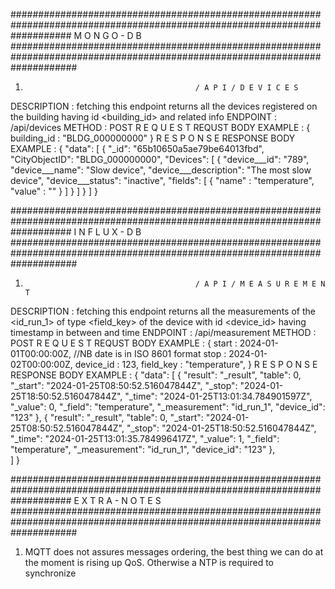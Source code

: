 
###########################################################################################################################
                                                M O N G O - D B 
############################################################################################################################


 1)                                           / A P I / D E V I C E S 

DESCRIPTION : fetching this endpoint returns all the devices registered on the building 
              having id <building_id> and related info
ENDPOINT : /api/devices
METHOD : POST
                                                R E Q U E S T 
REQUST BODY EXAMPLE : 
    {
        building_id : "BLDG_000000000"
    }
                                                R E S P O N S E 
RESPONSE BODY EXAMPLE : {
  "data": [
    {
      "_id": "65b10650a5ae79be64013fbd",
      "CityObjectID": "BLDG_000000000",
      "Devices": [
        {
          "device___id": "789",
          "device___name": "Slow device",
          "device___description": "The most slow device",
          "device___status": "inactive",
          "fields": [
            {
              "name" : "temperature",
              "value" : ""
            }
          ]
        }
      ]
    }
  ]
}

###########################################################################################################################
                                                 I N F L U X - D B  
############################################################################################################################


1)                                           / A P I / M E A S U R E M E N T

DESCRIPTION : fetching this endpoint returns all the measurements of the <id_run_1> of type <field_key> of the device with 
              id <device_id> having timestamp in between <start> and <stop> time
ENDPOINT : /api/measurement
METHOD : POST
                                                R E Q U E S T 
REQUST BODY EXAMPLE : 
    {
        start : 2024-01-01T00:00:00Z,     //NB date is in ISO 8601 format
        stop : 2024-01-02T00:00:00Z,
        device_id : 123,
        field_key : "temperature",
    }
                                                R E S P O N S E 
RESPONSE BODY EXAMPLE : 
{
  "data": [
    {
      "result": "_result",
      "table": 0,
      "_start": "2024-01-25T08:50:52.516047844Z",
      "_stop": "2024-01-25T18:50:52.516047844Z",
      "_time": "2024-01-25T13:01:34.784901597Z",
      "_value": 0,
      "_field": "temperature",
      "_measurement": "id_run_1",
      "device_id": "123"
    },
    {
      "result": "_result",
      "table": 0,
      "_start": "2024-01-25T08:50:52.516047844Z",
      "_stop": "2024-01-25T18:50:52.516047844Z",
      "_time": "2024-01-25T13:01:35.784996417Z",
      "_value": 1,
      "_field": "temperature",
      "_measurement": "id_run_1",
      "device_id": "123"
    },  
  ]
}



###########################################################################################################################
                                              E X T R A -  N O T E S
############################################################################################################################


1) MQTT does not assures messages ordering, the best thing we can do at the moment is rising up QoS. 
   Otherwise a NTP is required to synchronize
